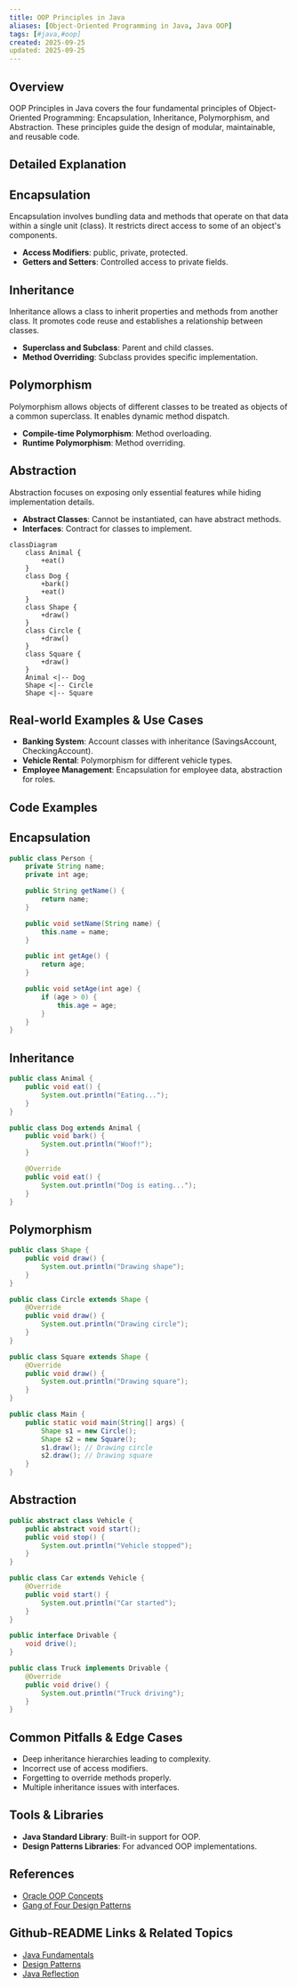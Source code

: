 ```yaml
---
title: OOP Principles in Java
aliases: [Object-Oriented Programming in Java, Java OOP]
tags: [#java,#oop]
created: 2025-09-25
updated: 2025-09-25
---
```


## Overview

OOP Principles in Java covers the four fundamental principles of Object-Oriented Programming: Encapsulation, Inheritance, Polymorphism, and Abstraction. These principles guide the design of modular, maintainable, and reusable code.

## Detailed Explanation

## Encapsulation

Encapsulation involves bundling data and methods that operate on that data within a single unit (class). It restricts direct access to some of an object's components.

- **Access Modifiers**: public, private, protected.
- **Getters and Setters**: Controlled access to private fields.

## Inheritance

Inheritance allows a class to inherit properties and methods from another class. It promotes code reuse and establishes a relationship between classes.

- **Superclass and Subclass**: Parent and child classes.
- **Method Overriding**: Subclass provides specific implementation.

## Polymorphism

Polymorphism allows objects of different classes to be treated as objects of a common superclass. It enables dynamic method dispatch.

- **Compile-time Polymorphism**: Method overloading.
- **Runtime Polymorphism**: Method overriding.

## Abstraction

Abstraction focuses on exposing only essential features while hiding implementation details.

- **Abstract Classes**: Cannot be instantiated, can have abstract methods.
- **Interfaces**: Contract for classes to implement.

```mermaid
classDiagram
    class Animal {
        +eat()
    }
    class Dog {
        +bark()
        +eat()
    }
    class Shape {
        +draw()
    }
    class Circle {
        +draw()
    }
    class Square {
        +draw()
    }
    Animal <|-- Dog
    Shape <|-- Circle
    Shape <|-- Square
```

## Real-world Examples & Use Cases

- **Banking System**: Account classes with inheritance (SavingsAccount, CheckingAccount).
- **Vehicle Rental**: Polymorphism for different vehicle types.
- **Employee Management**: Encapsulation for employee data, abstraction for roles.

## Code Examples

## Encapsulation

```java
public class Person {
    private String name;
    private int age;

    public String getName() {
        return name;
    }

    public void setName(String name) {
        this.name = name;
    }

    public int getAge() {
        return age;
    }

    public void setAge(int age) {
        if (age > 0) {
            this.age = age;
        }
    }
}
```

## Inheritance

```java
public class Animal {
    public void eat() {
        System.out.println("Eating...");
    }
}

public class Dog extends Animal {
    public void bark() {
        System.out.println("Woof!");
    }

    @Override
    public void eat() {
        System.out.println("Dog is eating...");
    }
}
```

## Polymorphism

```java
public class Shape {
    public void draw() {
        System.out.println("Drawing shape");
    }
}

public class Circle extends Shape {
    @Override
    public void draw() {
        System.out.println("Drawing circle");
    }
}

public class Square extends Shape {
    @Override
    public void draw() {
        System.out.println("Drawing square");
    }
}

public class Main {
    public static void main(String[] args) {
        Shape s1 = new Circle();
        Shape s2 = new Square();
        s1.draw(); // Drawing circle
        s2.draw(); // Drawing square
    }
}
```

## Abstraction

```java
public abstract class Vehicle {
    public abstract void start();
    public void stop() {
        System.out.println("Vehicle stopped");
    }
}

public class Car extends Vehicle {
    @Override
    public void start() {
        System.out.println("Car started");
    }
}

public interface Drivable {
    void drive();
}

public class Truck implements Drivable {
    @Override
    public void drive() {
        System.out.println("Truck driving");
    }
}
```

## Common Pitfalls & Edge Cases

- Deep inheritance hierarchies leading to complexity.
- Incorrect use of access modifiers.
- Forgetting to override methods properly.
- Multiple inheritance issues with interfaces.

## Tools & Libraries

- **Java Standard Library**: Built-in support for OOP.
- **Design Patterns Libraries**: For advanced OOP implementations.

## References

- [Oracle OOP Concepts](https://docs.oracle.com/javase/tutorial/java/concepts/)
- [Gang of Four Design Patterns](https://en.wikipedia.org/wiki/Design_Patterns)

## Github-README Links & Related Topics

- [Java Fundamentals](java-fundamentals/README.md)
- [Design Patterns](java/design-patterns/README.md)
- [Java Reflection](java-reflection/README.md)